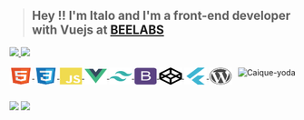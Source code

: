 > ## Hey !! I'm Italo and I'm a front-end developer with Vuejs at [BEELABS](https://appbee.com.br/)
 <div>
  <a href="https://github.com/Italo-Tech">
  <img height="160em" src="https://github-readme-stats.vercel.app/api?username=italo-tech&show_icons=true&theme=gotham&include_all_commits=true&count_private=true"/>
  <img height="160em" src="https://github-readme-stats.vercel.app/api/top-langs/?username=italo-tech&layout=compact&langs_count=16&theme=gotham"/>
</div>
<div style="display: inline_block"><br>
  <img align="center" alt="Ítalo-HTML" height="30" width="40" src="https://raw.githubusercontent.com/devicons/devicon/master/icons/html5/html5-original.svg">
  <img align="center" alt="Ítalo-CSS" height="30" width="40" src="https://raw.githubusercontent.com/devicons/devicon/master/icons/css3/css3-original.svg">
   <img align="center" alt="Ítalo-Javascript" height="30" width="40" src="https://raw.githubusercontent.com/devicons/devicon/master/icons/javascript/javascript-plain.svg">
   <img align="center" alt="Ítalo-Vuejs" height="30" width="40" src="https://raw.githubusercontent.com/devicons/devicon/master/icons/vuejs/vuejs-original.svg">
   <img align="center" alt="Ítalo-Tailwindcss" height="30" width="40" src="https://raw.githubusercontent.com/devicons/devicon/master/icons/tailwindcss/tailwindcss-plain.svg">
   <img align="center" alt="Ítalo-Bootstrap" height="30" width="40" src="https://raw.githubusercontent.com/devicons/devicon/master/icons/bootstrap/bootstrap-plain.svg">
   <img align="center" alt="Ítalo-Codepen" height="30" width="40" src="https://raw.githubusercontent.com/devicons/devicon/master/icons/codepen/codepen-plain.svg">
   <img align="center" alt="Ítalo-Flutter" height="30" width="40" src="https://raw.githubusercontent.com/devicons/devicon/master/icons/flutter/flutter-plain.svg">
   <img align="center" alt="Ítalo-Wordpress" height="30" width="40" src="https://raw.githubusercontent.com/devicons/devicon/master/icons/wordpress/wordpress-plain.svg">
    <img align="right" alt="Caique-yoda" src="https://gif-avatars.com/img/150x150/lew.gif">
</div>

##

<div>
  <a href="mailto: italosantosdick@uni9.edu.br"><img src="https://img.shields.io/badge/-Gmail-%23333?style=for-the-badge&logo=gmail&logoColor=white" target="_blank"></a>
  <a href="https://www.linkedin.com/in/italo-tech/" target="_blank"><img src="https://img.shields.io/badge/-LinkedIn-%230077B5?style=for-the-badge&logo=linkedin&logoColor=white" target="_blank"></a>

[comment]: <> (![Snake animation]&#40;https://github.com/ItaloTech/ItaloTech/blob/output/github-contribution-grid-snake.svg&#41;)

 </div>
